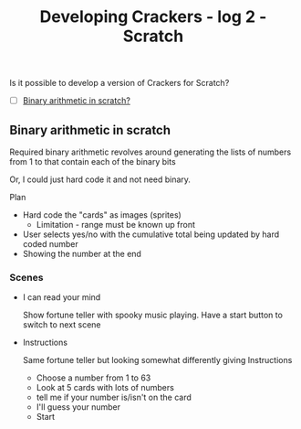 ﻿---
tags: crackers, teaching, teaching-digital-technologies, teaching-mathematics
title: Developing Crackers - log 2 - Scratch
type: note
---
Is it possible to develop a version of Crackers for Scratch? 

- [ ] [Binary arithmetic in scratch?](#binary-arithmetic-in-scratch)


## Binary arithmetic in scratch

Required binary arithmetic revolves around generating the lists of numbers from 1 to that contain each of the binary bits

Or, I could just hard code it and not need binary.

Plan 

- Hard code the "cards" as images (sprites)
  - Limitation - range must be known up front
- User selects yes/no with the cumulative total being updated by hard coded number
- Showing the number at the end


### Scenes

- I can read your mind

    Show fortune teller with spooky music playing. Have a start button to switch to next scene

- Instructions

    Same fortune teller but looking somewhat differently giving Instructions

    - Choose a number from 1 to 63 
    - Look at 5 cards with lots of numbers
    - tell me if your number is/isn't on the card
    - I'll guess your number
    - Start